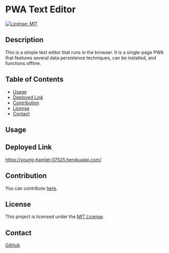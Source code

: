 # PWA Text Editor
[![License: MIT](https://img.shields.io/badge/License-MIT-blue.svg)](https://opensource.org/licenses/MIT)
## Description

This is a simple text editor that runs in the browser. It is a single-page PWA that features several data persistence techniques, 
can be installed, and functions offline. 

## Table of Contents
- [Usage](#usage)
- [Deployed Link](#deployed-link)
- [Contribution](#contribution)
- [License](#license)
- [Contact](#contact)


## Usage

## Deployed Link
https://young-hamlet-07525.herokuapp.com/

## Contribution
You can contribute [here](https://github.com/jroller33/PWA-Text-Editor).

## License
This project is licensed under the [MIT License](./LICENSE).

## Contact
[GitHub](https://github.com/jroller33)

